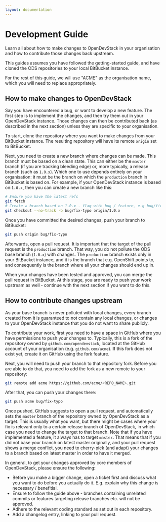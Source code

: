```yaml
---
layout: documentation
---
```


# Development Guide

Learn all about how to make changes to OpenDevStack in your organisation and how
to contribute those changes back upstream.

This guides assumes you have followed the getting-started guide, and have cloned
the ODS repositories to your local BitBucket instance.

For the rest of this guide, we will use "ACME" as the organisation name, which
you will need to replace appropriately.

## How to make changes to OpenDevStack

Say you have encountered a bug, or want to develop a new feature. The first
step is to implement the changes, and then try them out in your OpenDevStack
instance. Those changes can then be contributed back (as described in the next
section) unless they are specific to your organisation.

To start, clone the repository where you want to make changes from your
BitBucket instance. The resulting repository will have its remote `origin` set
to BitBucket.

Next, you need to create a new branch where changes can be made. This branch
must be based on a clean state. This can either be the `master` branch (if you
are tracking bleeding edge) or, more typically, a release branch (such as
`1.0.x`). Which one to use depends entirely on your organisation: it must be the
branch on which the `production` branch in BitBucket is based on. For example,
if your OpenDevStack instance is based on `1.0.x`, then you can create a new
branch like this:

```sh
# Ensure you have the latest refs
git fetch
# Create a branch based on 1.0.x - flag with bug / feature, e.g bug/fix-typo
git checkout --no-track -b bug/fix-typo origin/1.0.x
```

Once you have committed the desired changes, push your branch to BitBucket:
```sh
git push origin bug/fix-typo
```

Afterwards, open a pull request. It is important that the target of the pull
request is the `production` branch. That way, you do not pollute the ODS base
branch (`1.0.x`) with changes. The `production` branch exists only in your
BitBucket instance, and it is the branch that e.g. OpenShift points to, and
consequently is the branch where all your changes should end up in.

When your changes have been tested and approved, you can merge the pull
request in BitBucket. At this stage, you are ready to push your work upstream as
well - continue with the next section if you want to do this.


## How to contribute changes upstream

As your base branch is never polluted with local changes, every branch created
from it is guaranteed to not contain any local changes, or changes to your
OpenDevStack instance that you do not want to share publicly.

To contribute your work, first you need to have a space in GitHub where you have
permissions to push your changes to. Typically, this is a fork of the repository
owned by `github.com/opendevstack`, located at the GitHub account of your
organisation (e.g. `github.com/acme`). If this fork does not exist yet, create
it on GitHub using the fork feature.

Next, you will need to push your branch to that repository fork. Before you are
able to do that, you need to add the fork as a new remote to your repository:

```sh
git remote add acme https://github.com/acme/<REPO_NAME>.git
```

After that, you can push your changes there:
```sh
git push acme bug/fix-typo
```

Once pushed, GitHub suggests to open a pull request, and automatically sets the
`master` branch of the repository owned by OpenDevStack as a target. This is
usually what you want, but there might be cases where your fix is relevant only to a
certain release branch of OpenDevStack, in which case you need to change the
target to that branch. Note that if you have implemented a feature, it always
has to target `master`. That means that if you did not base your branch on
latest master originally, and your pull request shows a merge conflict, you
need to cherry-pick (and adapt) your changes to a branch based on latest master
in order to have it merged.

In general, to get your changes approved by core members of OpenDevStack, please
ensure the following:

* Before you make a bigger change, open a ticket first and discuss what you want
  to do before you actually do it. E.g. explain why this change is necessary / benefitial.
* Ensure to follow the guide above - branches containing unrelated commits or
  features targeting release branches etc. will not be approved.
* Adhere to the relevant coding standard as set out in each repository.
* Add a changelog entry, linking to your pull request.
